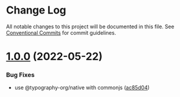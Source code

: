 # Change Log

All notable changes to this project will be documented in this file.
See [Conventional Commits](https://conventionalcommits.org) for commit guidelines.

# [1.0.0](https://github.com/drdevelop/typography/compare/@typography-org/vue@1.0.0-beta.8...@typography-org/vue@1.0.0) (2022-05-22)


### Bug Fixes

* use @typography-org/native with commonjs ([ac85d04](https://github.com/drdevelop/typography/commit/ac85d04cadb3b89283afea5320147ce589544eac))
